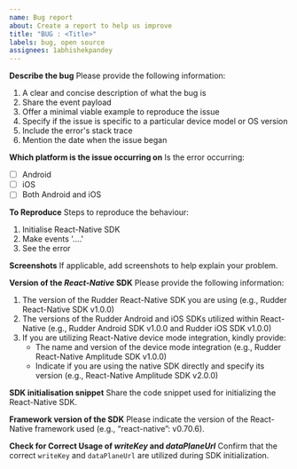 ```yaml
---
name: Bug report
about: Create a report to help us improve
title: "BUG : <Title>"
labels: bug, open source
assignees: 1abhishekpandey
---
```


**Describe the bug**
Please provide the following information:

1. A clear and concise description of what the bug is
2. Share the event payload
3. Offer a minimal viable example to reproduce the issue
4. Specify if the issue is specific to a particular device model or OS version
5. Include the error's stack trace
6. Mention the date when the issue began

**Which platform is the issue occurring on**
Is the error occurring:

- [ ] Android
- [ ] iOS
- [ ] Both Android and iOS

**To Reproduce**
Steps to reproduce the behaviour:

1. Initialise React-Native SDK
2. Make events '....'
3. See the error

**Screenshots**
If applicable, add screenshots to help explain your problem.

**Version of the _React-Native_ SDK**
Please provide the following information:

1. The version of the Rudder React-Native SDK you are using (e.g., Rudder React-Native SDK v1.0.0)
2. The versions of the Rudder Android and iOS SDKs utilized within React-Native (e.g., Rudder Android SDK v1.0.0 and Rudder iOS SDK v1.0.0)
3. If you are utilizing React-Native device mode integration, kindly provide:
   - The name and version of the device mode integration (e.g., Rudder React-Native Amplitude SDK v1.0.0)
   - Indicate if you are using the native SDK directly and specify its version (e.g., React-Native Amplitude SDK v2.0.0)

**SDK initialisation snippet**
Share the code snippet used for initializing the React-Native SDK.

**Framework version of the SDK**
Please indicate the version of the React-Native framework used (e.g., “react-native”: v0.70.6).

**Check for Correct Usage of _writeKey_ and _dataPlaneUrl_**
Confirm that the correct `writeKey` and `dataPlaneUrl` are utilized during SDK initialization.
